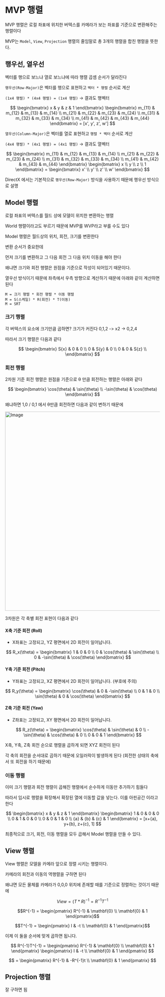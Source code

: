 # MVP 행렬
MVP 행렬은 로컬 좌표에 위치한 버텍스를 카메라가 보는 좌표를 기준으로 변환해주는 행렬이다

MVP는 `Model`, `View`, `Projection` 행렬의 줄임말로 총 3개의 행렬을 합친 행렬을 뜻한다.

## 행우선, 열우선
벡터를 행으로 보느냐 열로 보느냐에 따라 행렬 곱셈 순서가 달라진다

`행우선(Row-Major)`은 벡터를 행으로 표현하고 `벡터 * 행렬` 순서로 계산

`(1x4 행렬) * (4x4 행렬) = (1x4 행렬)` → 결과도 행벡터

$$
\begin{bmatrix} x & y & z & 1 \end{bmatrix}
\begin{bmatrix}
m_{11} & m_{12} & m_{13} & m_{14} \\
m_{21} & m_{22} & m_{23} & m_{24} \\
m_{31} & m_{32} & m_{33} & m_{34} \\
m_{41} & m_{42} & m_{43} & m_{44}
\end{bmatrix}
= [x', y', z', w']
$$


`열우선(Column-Major)`은 벡터를 열로 표현하고 `행렬 * 벡터` 순서로 계산

`(4x4 행렬) * (4x1 행렬) = (4x1 행렬)` → 결과도 열벡터

$$
\begin{bmatrix}
m_{11} & m_{12} & m_{13} & m_{14} \\
m_{21} & m_{22} & m_{23} & m_{24} \\
m_{31} & m_{32} & m_{33} & m_{34} \\
m_{41} & m_{42} & m_{43} & m_{44}
\end{bmatrix}
\begin{bmatrix} x \\ y \\ z \\ 1 \end{bmatrix}
= \begin{bmatrix} x' \\ y' \\ z' \\ w' \end{bmatrix}
$$

DirectX 에서는 기본적으로 `행우선(Row-Major)` 방식을 사용하기 때문에 행우선 방식으로 설명

## Model 행렬
로컬 좌표의 버텍스를
월드 상에 모델이 위치한 변환하는 행렬

World 행렬이라고도 부르기 때문에 MVP를 WVP라고 부를 수도 있다

Model 행렬은 월드상의 위치, 회전, 크기를 변환한다

변환 순서가 중요한데

먼저 크기를 변환하고
그 다음 회전
그 다음 위치 이동을 해야 한다

왜냐면 크기와 회전 행렬은 원점을 기준으로 작성이 되어있기 때문이다.

열우선 방식이기 때문에
좌측에서 우측 방향으로 계산하기 때문에 아래와 같이 계산하면 된다

```
M = 크기 행렬 * 회전 행렬 * 이동 행렬
M = S(스케일) * R(회전) * T(이동)
M = SRT
```

### 크기 행렬
각 버텍스의 요소에 크기만큼 곱하면?
크기가 커진다
0,1,2 -> x2 -> 0,2,4

따라서 크기 행렬은 다음과 같다

$$
\begin{bmatrix}
S{x} & 0 & 0 \\
0 & S{y} & 0 \\
0 & 0 & S{z} \\
\end{bmatrix}
$$

### 회전 행렬
2차원 기준 회전 행렬은 원점을 기준으로 θ 만큼 회전하는 행렬은 아래와 같다

$$
\begin{bmatrix}
\cos(\theta) & \sin(\theta) \\
-\sin(\theta) & \cos(\theta)
\end{bmatrix}
$$

왜냐하면 1,0 / 0,1 에서 θ만큼 회전하면 다음과 같이 변하기 때문에

<img width="899" height="649" alt="Image" src="https://github.com/user-attachments/assets/c53091ea-bc58-43b5-b530-c28c086901ca" />

3차원은 각 축별 회전 표현이 다음과 같다


#### **X축 기준 회전 (Roll)**
* X좌표는 고정되고, YZ 평면에서 2D 회전이 일어납니다.

$$
R_x(\theta) =
\begin{bmatrix}
1 & 0 & 0 \\
0 & \cos(\theta) & \sin(\theta) \\
0 & -\sin(\theta) & \cos(\theta)
\end{bmatrix}
$$

#### **Y축 기준 회전 (Pitch)**
* Y좌표는 고정되고, XZ 평면에서 2D 회전이 일어납니다. (부호에 주의)

$$
R_y(\theta) =
\begin{bmatrix}
\cos(\theta) & 0 & -\sin(\theta) \\
0 & 1 & 0 \\
\sin(\theta) & 0 & \cos(\theta)
\end{bmatrix}
$$

#### **Z축 기준 회전 (Yaw)**
* Z좌표는 고정되고, XY 평면에서 2D 회전이 일어납니다.

$$
R_z(\theta) =
\begin{bmatrix}
\cos(\theta) & \sin(\theta) & 0 \\
-\sin(\theta) & \cos(\theta) & 0 \\
0 & 0 & 1
\end{bmatrix}
$$

X축, Y축, Z축 회전 순으로 행렬을 곱하게 되면 XYZ 회전이 된다

각 축의 회전을 순서대로 곱하기 때문에 오일러락이 발생하게 된다
(회전한 상태의 축에서 또 회전을 하기 때문에)

### 이동 행렬

이미 크기 행렬과 회전 행렬이 곱해진 행렬에서 순수하게 이동만 추가하기 힘들다

따라서 임시로 행렬을 확장해서 확장된 열에 이동할 값을 넣는다.
이를 아핀공간 이라고 한다

$$
\begin{bmatrix} x & y & z & 1 \end{bmatrix}
\begin{bmatrix}
1 & 0 & 0 & 0 \\
0 & 1 & 0 & 0 \\
0 & 0 & 1 & 0 \\
{a} & {b} & {c} & 1
\end{bmatrix}
= [x+{a}, y+{b}, z+{c}, 1]
$$

최종적으로 크기, 회전, 이동 행렬을 모두 곱해서 Model 행렬을 만들 수 있다.

## View 행렬
View 행렬은 모델을 카메라 앞으로 정렬 시키는 행렬이다.

카메라의 회전과 이동의 역행렬을 구하면 된다

왜냐면 모든 물체를 카메라가 0,0,0 위치에 존재할 때를 기준으로 정렬하는 것이기 때문에

$$View = (T*R)^{-1} = R^{-1}T^{-1}$$


$$R^{-1} = \begin{pmatrix} R^{-1} & \mathbf{0} \\ \mathbf{0} & 1 \end{pmatrix}$$

$$T^{-1} = \begin{pmatrix} I & -t \\ \mathbf{0} & 1 \end{pmatrix}$$


이제 이 둘을 순서에 맞게 곱하면 됩니다.

$$
R^{-1}T^{-1} = \begin{pmatrix} R^{-1} & \mathbf{0} \\ \mathbf{0} & 1 \end{pmatrix} \begin{pmatrix} I & -t \\ \mathbf{0} & 1 \end{pmatrix}
$$

$$
= \begin{pmatrix} R^{-1} & -R^{-1}t \\ \mathbf{0} & 1 \end{pmatrix}
$$

## Projection 행렬

잘 구하면 됨


